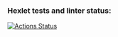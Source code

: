 ### Hexlet tests and linter status:
[![Actions Status](https://github.com/Rita-Vish/qa-engineer-project-84/actions/workflows/hexlet-check.yml/badge.svg)](https://github.com/Rita-Vish/qa-engineer-project-84/actions)